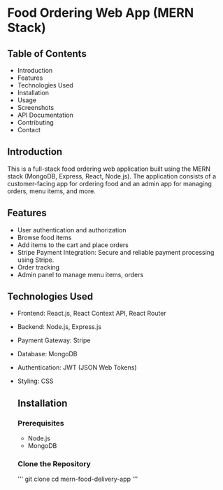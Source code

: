 # Food Ordering Web App (MERN Stack) #
## Table of Contents ##
- Introduction
- Features
- Technologies Used
- Installation
- Usage
- Screenshots
- API Documentation
- Contributing
- Contact

## Introduction ##
This is a full-stack food ordering web application built using the MERN stack (MongoDB, Express, React, Node.js). The application consists of a customer-facing app for ordering food and an admin app for managing orders, menu items, and more.

## Features ##
- User authentication and authorization
- Browse food items
- Add items to the cart and place orders
- Stripe Payment Integration: Secure and reliable payment processing using Stripe.
- Order tracking
- Admin panel to manage menu items, orders

## Technologies Used ##
- Frontend: React.js, React Context API, React Router
- Backend: Node.js, Express.js
- Payment Gateway: Stripe
- Database: MongoDB
- Authentication: JWT (JSON Web Tokens)
- Styling: CSS

  ## Installation ##

  ### Prerequisites ###
  - Node.js
  - MongoDB
 
  ### Clone the Repository ###
  ''' git clone 
    cd mern-food-delivery-app '''

